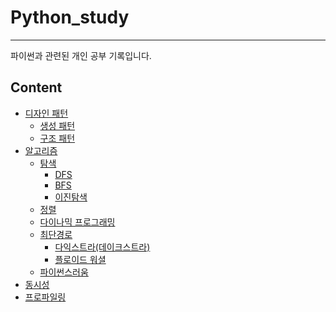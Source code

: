 # Python_study
------------------

파이썬과 관련된 개인 공부 기록입니다. 

## Content


- [디자인 패턴](#디자인패턴)
  - [생성 패턴]()
  - [구조 패턴]()
- [알고리즘](#알고리즘)
  - [탐색]()
    - [DFS]()
    - [BFS]()
    - [이진탐색]()
  - [정렬]()
  - [다이나믹 프로그래밍]()
  - [최단경로]()
    - [다익스트라(데이크스트라)]()
    - [플로이드 워셜]()
  - [파이썬스러움]()
 - [동시성]()
 - [프로파일링]()
